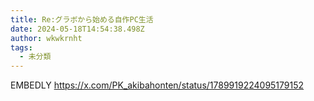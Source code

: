 ```yaml
---
title: Re:グラボから始める自作PC生活
date: 2024-05-18T14:54:38.498Z
author: wkwkrnht
tags:
  - 未分類
---
```

E﻿MBEDLY https://x.com/PK_akibahonten/status/1789919224095179152

